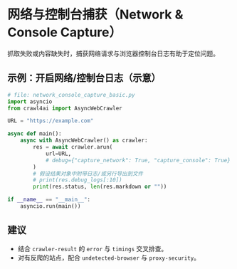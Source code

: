 # 网络与控制台捕获（Network & Console Capture）

抓取失败或内容缺失时，捕获网络请求与浏览器控制台日志有助于定位问题。

## 示例：开启网络/控制台日志（示意）

```python
# file: network_console_capture_basic.py
import asyncio
from crawl4ai import AsyncWebCrawler

URL = "https://example.com"

async def main():
    async with AsyncWebCrawler() as crawler:
        res = await crawler.arun(
            url=URL,
            # debug={"capture_network": True, "capture_console": True}
        )
        # 假设结果对象中附带日志/或另行导出到文件
        # print(res.debug_logs[:10])
        print(res.status, len(res.markdown or ""))

if __name__ == "__main__":
    asyncio.run(main())
```

## 建议

- 结合 `crawler-result` 的 `error` 与 `timings` 交叉排查。
- 对有反爬的站点，配合 `undetected-browser` 与 `proxy-security`。
